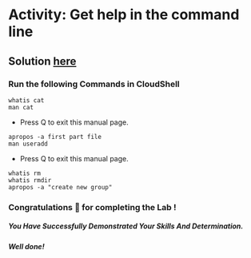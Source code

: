 # Activity: Get help in the command line

## Solution [here]()

### Run the following Commands in CloudShell

```
whatis cat
man cat
```
* Press Q to exit this manual page.
```
apropos -a first part file
man useradd
```
* Press Q to exit this manual page.
```
whatis rm
whatis rmdir
apropos -a "create new group"
```

### Congratulations 🎉 for completing the Lab !

##### *You Have Successfully Demonstrated Your Skills And Determination.*

#### *Well done!*

 

 